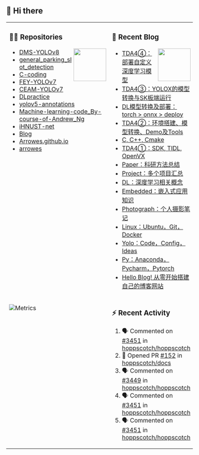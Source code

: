 ## 🧐 Hi there 

<table><tr><td valign="top" width="50%">

### 🐱‍🏍 Repositories

<img align="right" width="88" src="https://cdn.jsdelivr.net/gh/sun0225SUN/sun0225SUN/assets/images/technologist.png" />

<!-- START_SECTION:brain -->
* <a href='https://github.com/Arrowes/DMS-YOLOv8' target='_blank'>DMS-YOLOv8</a>
* <a href='https://github.com/Arrowes/general_parking_slot_detection' target='_blank'>general_parking_slot_detection</a>
* <a href='https://github.com/Arrowes/C-coding' target='_blank'>C-coding</a>
* <a href='https://github.com/Arrowes/FEY-YOLOv7' target='_blank'>FEY-YOLOv7</a>
* <a href='https://github.com/Arrowes/CEAM-YOLOv7' target='_blank'>CEAM-YOLOv7</a>
* <a href='https://github.com/Arrowes/DLpractice' target='_blank'>DLpractice</a>
* <a href='https://github.com/Arrowes/yolov5-annotations' target='_blank'>yolov5-annotations</a>
* <a href='https://github.com/Arrowes/Machine-learning-code_By-course-of-Andrew_Ng' target='_blank'>Machine-learning-code_By-course-of-Andrew_Ng</a>
* <a href='https://github.com/Arrowes/iHNUST-net' target='_blank'>iHNUST-net</a>
* <a href='https://github.com/Arrowes/Blog' target='_blank'>Blog</a>
* <a href='https://github.com/Arrowes/Arrowes.github.io' target='_blank'>Arrowes.github.io</a>
* <a href='https://github.com/Arrowes/arrowes' target='_blank'>arrowes</a>

<!-- END_SECTION:brain -->

</td><td valign="top" width="50%">

### 📃 Recent Blog

<img align="right" width="88" src="https://cdn.jsdelivr.net/gh/sun0225SUN/sun0225SUN/assets/images/astronaut.png" />

<!-- BLOG-POST-LIST:START -->
- [TDA4④：部署自定义深度学习模型](https://wangyujie.site/TDA4VM4/)
- [TDA4③：YOLOX的模型转换与SK板端运行](https://wangyujie.site/TDA4VM3/)
- [DL模型转换及部署：torch &gt; onnx &gt; deploy](https://wangyujie.site/DLdeploy/)
- [TDA4②：环境搭建、模型转换、Demo及Tools](https://wangyujie.site/TDA4VM2/)
- [C, C++, Cmake](https://wangyujie.site/C/)
- [TDA4①：SDK, TIDL, OpenVX](https://wangyujie.site/TDA4VM/)
- [Paper：科研方法总结](https://wangyujie.site/Paper/)
- [Project：多个项目汇总](https://wangyujie.site/Project/)
- [DL：深度学习相关概念](https://wangyujie.site/DL/)
- [Embedded：嵌入式应用知识](https://wangyujie.site/Embedded/)
- [Photograph：个人摄影笔记](https://wangyujie.site/Photograph/)
- [Linux：Ubuntu，Git，Docker](https://wangyujie.site/Linux/)
- [Yolo：Code，Config，Ideas](https://wangyujie.site/Yolo/)
- [Py：Anaconda，Pycharm，Pytorch](https://wangyujie.site/Pytorch/)
- [Hello Blog! 从零开始搭建自己的博客网站](https://wangyujie.site/Hello-blog/)
<!-- BLOG-POST-LIST:END -->

</td>
  </tr>
  <tr>
    <td valign="top" width="50%">



![Metrics](https://metrics.lecoq.io/arrowes?template=classic&languages=1&base=header%2C%20activity%2C%20community%2C%20repositories%2C%20metadata&base.indepth=false&base.hireable=false&base.skip=false&languages=false&languages.limit=8&languages.threshold=0%25&languages.other=false&languages.colors=github&languages.sections=most-used&languages.indepth=false&languages.analysis.timeout=15&languages.analysis.timeout.repositories=7.5&languages.categories=markup%2C%20programming&languages.recent.categories=markup%2C%20programming&languages.recent.load=300&languages.recent.days=14&config.timezone=Asia%2FShanghai)

</td><td valign="top" width="50%">

### :zap: Recent Activity
<!--START_SECTION:activity-->
1. 🗣 Commented on [#3451](https://github.com/hoppscotch/hoppscotch/pull/3451#issuecomment-1766554004) in [hoppscotch/hoppscotch](https://github.com/hoppscotch/hoppscotch)
2. 💪 Opened PR [#152](https://github.com/hoppscotch/docs/pull/152) in [hoppscotch/docs](https://github.com/hoppscotch/docs)
3. 🗣 Commented on [#3449](https://github.com/hoppscotch/hoppscotch/pull/3449#issuecomment-1765935493) in [hoppscotch/hoppscotch](https://github.com/hoppscotch/hoppscotch)
4. 🗣 Commented on [#3451](https://github.com/hoppscotch/hoppscotch/pull/3451#issuecomment-1764138708) in [hoppscotch/hoppscotch](https://github.com/hoppscotch/hoppscotch)
5. 🗣 Commented on [#3451](https://github.com/hoppscotch/hoppscotch/pull/3451#issuecomment-1761350040) in [hoppscotch/hoppscotch](https://github.com/hoppscotch/hoppscotch)
<!--END_SECTION:activity-->




</td></tr></table>



<!--
<tr><td>
  
[![Top Langs](https://github-readme-stats.vercel.app/api/top-langs/?username=Arrowes&layout=compact)](https://github.com/anuraghazra/github-readme-stats)
<img align="right" width="88" src="https://cdn.jsdelivr.net/gh/sun0225SUN/sun0225SUN/assets/images/technologist.png" />

</td></tr>
-->



<!--
**Arrowes/arrowes** is a ✨ _special_ ✨ repository because its `README.md` (this file) appears on your GitHub profile.

Here are some ideas to get you started:

- 🔭 I’m currently working on ...
- 🌱 I’m currently learning ...
- 👯 I’m looking to collaborate on ...
- 🤔 I’m looking for help with ...
- 💬 Ask me about ...
- 📫 How to reach me: ...
- 😄 Pronouns: ...
- ⚡ Fun fact: ...
-->
